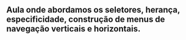 ## Aula onde abordamos os seletores, herança, especificidade, construção de menus de navegação verticais e horizontais.
